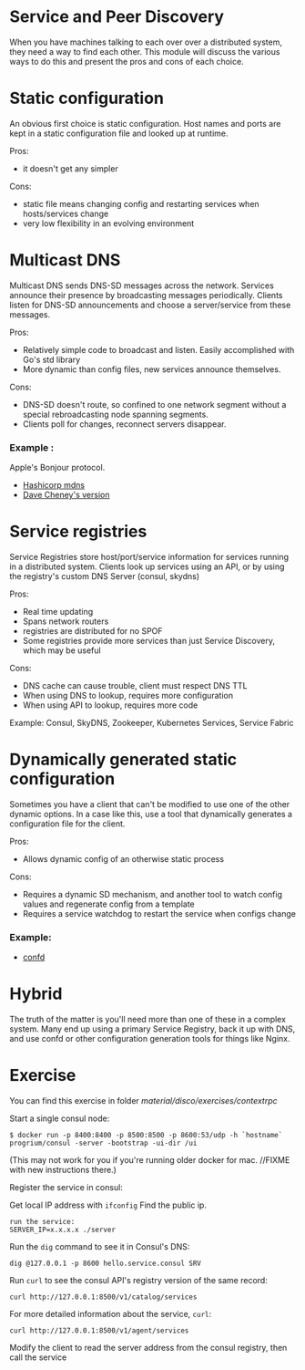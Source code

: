 # Service and Peer Discovery

When you have machines talking to each over over a distributed system, they need a way to find each other.  This module will discuss the various ways to do this and present the pros and cons of each choice.

# Static configuration

An obvious first choice is static configuration.  Host names and ports are kept in a static configuration file and looked up at runtime.

Pros:
- it doesn't get any simpler

Cons:
- static file means changing config and restarting services when hosts/services change
- very low flexibility in an evolving environment

# Multicast DNS

Multicast DNS sends DNS-SD messages across the network.  Services announce their presence by broadcasting  messages periodically.  Clients listen for DNS-SD announcements and choose a server/service from these messages.

Pros:
- Relatively simple code to broadcast and listen.  Easily accomplished with Go's std library
- More dynamic than config files, new services announce themselves.

Cons:
- DNS-SD doesn't route, so confined to one network segment without a special rebroadcasting node spanning segments.
- Clients poll for changes, reconnect servers disappear.

### Example :  
Apple's Bonjour protocol.
- [Hashicorp mdns](https://github.com/hashicorp/mdns)
- [Dave Cheney's version](https://github.com/davecheney/mdns/)

# Service registries

Service Registries store host/port/service information for services running in a distributed system.  Clients look up services using an API, or by using the registry's custom DNS Server (consul, skydns)

Pros:
- Real time updating
- Spans network routers
- registries are distributed for no SPOF
- Some registries provide more services than just Service Discovery, which may be useful

Cons:
- DNS cache can cause trouble, client must respect DNS TTL
- When using DNS to lookup, requires more configuration
- When using API to lookup, requires more code

Example: Consul, SkyDNS, Zookeeper, Kubernetes Services, Service Fabric

# Dynamically generated static configuration

Sometimes you have a client that can't be modified to use one of the other dynamic options.  In a case like this, use a tool that dynamically generates a configuration file for the client.

Pros:
- Allows dynamic config of an otherwise static process

Cons:
- Requires a dynamic SD mechanism, and another tool to watch config values and regenerate config from a template
- Requires a service watchdog to restart the service when configs change

### Example:  
- [confd](https://github.com/kelseyhightower/confd) 

# Hybrid

The truth of the matter is you'll need more than one of these in a complex system.  Many end up using a primary Service Registry, back it up with DNS, and use confd or other configuration generation tools for things like Nginx.

# Exercise

You can find this exercise in folder *material/disco/exercises/contextrpc*

Start a single consul node:

	$ docker run -p 8400:8400 -p 8500:8500 -p 8600:53/udp -h `hostname` progrium/consul -server -bootstrap -ui-dir /ui

(This may not work for you if you're running older docker for mac. //FIXME with new instructions there.)

Register the service in consul:

Get local IP address with `ifconfig`  Find the public ip.

	run the service:
	SERVER_IP=x.x.x.x ./server

Run the `dig` command to see it in Consul's DNS:

	dig @127.0.0.1 -p 8600 hello.service.consul SRV    

Run `curl` to see the consul API's registry version of the same record:

	curl http://127.0.0.1:8500/v1/catalog/services

For more detailed information about the service, `curl`: 

	curl http://127.0.0.1:8500/v1/agent/services

Modify the client to read the server address from the consul registry, then call the service